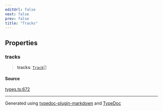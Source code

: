 ```yaml
---
editUrl: false
next: false
prev: false
title: "Tracks"
---
```


## Properties

### tracks

> **tracks**: [`Track`](/api/interfaces/track/)[]

#### Source

[types.ts:672](https://github.com/fostertheweb/spotify-web-sdk/blob/e412602/src/types.ts#L672)

***

Generated using [typedoc-plugin-markdown](https://www.npmjs.com/package/typedoc-plugin-markdown) and [TypeDoc](https://typedoc.org/)
